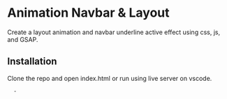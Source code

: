 
# Animation Navbar & Layout

Create a layout animation and navbar underline active effect using css, js, and GSAP. 


## Installation

Clone the repo and open index.html or run using live server on vscode.

```bash
  -
```
    